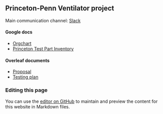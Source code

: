 ## Princeton-Penn Ventilator project

Main communication channel: [Slack](princeton-pennvents.slack.com)


#### Google docs

* [Orgchart](https://docs.google.com/presentation/d/1PWL4JUY7v97TIepXCfLhH-9JfaQyptegDhpvzKGCoSA/edit?usp=sharing)
* [Princeton Test Part Inventory](https://docs.google.com/spreadsheets/d/13S18SEMJYfF9nv5weUMxtT3ABt-1Xu-hBY0MWIq9YxQ/edit?usp=sharing)

#### Overleaf documents

* [Proposal](https://www.overleaf.com/6684762272wszrnqcwfjpy)
* [Testing plan](https://www.overleaf.com/project/5e88690ae03b600001257df2)



### Editing this page


You can use the [editor on GitHub](https://github.com/Princeton-Penn-Vents/Princeton-Penn-Vents.github.io/edit/master/index.md) to maintain and preview the content for this website in Markdown files.
